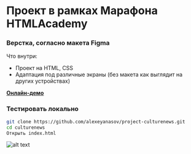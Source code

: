 # Проект в рамках Марафона HTMLAcademy

### Верстка, согласно макета Figma

Что внутри:

  - Проект на HTML, CSS
  - Адаптация под различные экраны (без макета как выглядит на других устройствах)

[**Онлайн-демо**](https://alexeyanasov.github.io/project-culturenews/)


### Тестировать локально

```sh
git clone https://github.com/alexeyanasov/project-culturenews.git
cd culturenews
Открыть index.html
```

![alt text](screenshots/marafon.jgp "Описание будет тут")​
